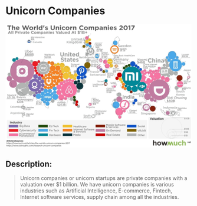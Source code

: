 # Unicorn Companies

![img_3.png](img_3.png)

## Description:
> Unicorn companies or unicorn startups are private companies with a valuation 
> over $1 billion. We have unicorn companies is various industries such as
> Artificial Intelligence, E-commerce, Fintech, Internet software services, 
> supply chain among all the industries.

